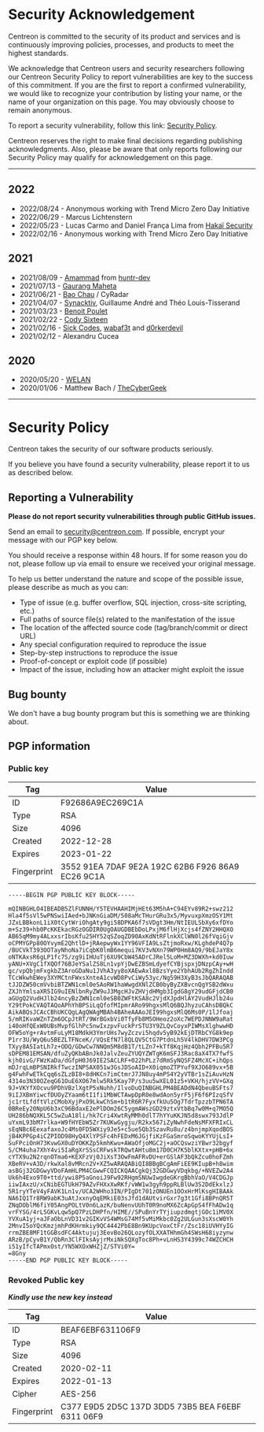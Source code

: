 # Security Acknowledgement

Centreon is committed to the security of its product and services and is continuously improving policies, processes, and products to meet the highest standards.

We acknowledge that Centreon users and security researchers following our Centreon Security Policy to report vulnerabilities are key to the success of this commitment.
If you are the first to report a confirmed vulnerability, we would like to recognize your contribution by listing your name, or the name of your organization on this page.
You may obviously choose to remain anonymous.

To report a security vulnerability, follow this link: [Security Policy](SECURITY.md).

Centreon reserves the right to make final decisions regarding publishing acknowledgments. Also, please be aware that only reports following our Security Policy may qualify for acknowledgement on this page.

---

## 2022

* 2022/08/24 - Anonymous working with Trend Micro Zero Day Initiative
* 2022/06/29 - Marcus Lichtenstern
* 2022/05/23 - Lucas Carmo and Daniel França Lima from [Hakaï Security](https://www.hakaioffensivesecurity.com/)
* 2022/02/16 - Anonymous working with Trend Micro Zero Day Initiative

## 2021

* 2021/08/09 - [Amammad](https://huntr.dev/users/amammad) from [huntr-dev](https://huntr.dev/)
* 2021/07/13 - [Gaurang Maheta](https://www.linkedin.com/in/gaurang883)
* 2021/06/21 - [Bao Chau](https://www.linkedin.com/in/nhubaochau/) / CyRadar
* 2021/04/07 - [Synacktiv](https://www.synacktiv.com/), Guillaume André and Théo Louis-Tisserand
* 2021/03/23 - [Benoit Poulet](https://twitter.com/poulet_benoit)
* 2021/02/22 - [Cody Sixteen](https://twitter.com/CodySixteen)
* 2021/02/16 - [Sick Codes](https://twitter.com/sickcodes), [wabaf3t](https://twitter.com/wabafet1) and [d0rkerdevil](https://twitter.com/d0rkerdevil)
* 2021/02/12 - Alexandru Cucea

## 2020

* 2020/05/20 - [WELAN](https://welan.fr/)
* 2020/01/06 - Matthew Bach / [TheCyberGeek](https://thecybergeek.co.uk/)

---

# Security Policy

Centreon takes the security of our software products seriously.

If you believe you have found a security vulnerability, please report it to us as described below.

## Reporting a Vulnerability

**Please do not report security vulnerabilities through public GitHub issues.**

Send an email to security@centreon.com. If possible, encrypt your message with our PGP key below.

You should receive a response within 48 hours. If for some reason you do not, please follow up via email to ensure we received your original message.

To help us better understand the nature and scope of the possible issue, please describe as much as you can: 

* Type of issue (e.g. buffer overflow, SQL injection, cross-site scripting, etc.)
* Full paths of source file(s) related to the manifestation of the issue
* The location of the affected source code (tag/branch/commit or direct URL)
* Any special configuration required to reproduce the issue
* Step-by-step instructions to reproduce the issue
* Proof-of-concept or exploit code (if possible)
* Impact of the issue, including how an attacker might exploit the issue

## Bug bounty

We don't have a bug bounty program but this is something we are thinking about.

## PGP information

### Public key

| Tag | Value |
| -- | -- |
| ID | F92686A9EC269C1A |
| Type | RSA |
| Size | 4096 |
| Created | 2022-12-28 |
| Expires | 2023-01-22 |
| Fingerprint | 3552 91EA 7DAF 9E2A 192C 62B6 F926 86A9 EC26 9C1A |

```
-----BEGIN PGP PUBLIC KEY BLOCK-----

mQINBGHLO4IBEADB5ZlFUNNH/Y5TEVHAAHIMjHEt63M5hA+C94EYv89R2+swz212
Hla4f5sVl5wPNSwiIAed+bJNKnGiaDM/508aMcTHurGRu3x5/MyvuxpXmzOSY1Mt
JZxLBBkonL1iX0tCytWriOhgAty9gi58DPKA6f7sVDgt3Hm/NtIEULSbXy6xfDYo
m+Sz39+hb0PcKKEkacRGzOGDIR0UgOAUGDBEbDoLPxjM6flHjXcjs4fZNY2HHQXO
AB65qM9my4ALxxsrIbsKfu25HY52qSZoqZD90AxKdNtRFlnkXClWN0l26fVqiGjv
oCPMYGPp80OYvymE2QhtlD+jRAepwyWx1YY96VFIA9LsZtjmoRxw/KLghdeP4Q7p
/BUCVkT393OOTayNhoNa7iCqbK0lmB6mequi7KV3vNXn79WP0Hm8AQ9/9bEJaY8x
oNTKAxsR6gLP1fc7S/zg9iIHUuTj6XU9CbW45ADrCJRel5LoM+MZ3DWXh+kd0Iuw
yANU+XVgC1fXQOf76BJeYSalZS8Ln1vpYjDwEZBSmLdyefCYBjspxjDNzpCAy+wH
gc/vpQbjmFxgkbZ3AroGDaNu1JVhA3yy8oXAEwAxl8BzsYye2YbhAUb2RgZhIndd
TCcWkwhEWey3XYMCtnFWxsXnteA1cvWD8PvCiWy53yc/Ng59H3XyB3sJbQARAQAB
tJJDZW50cmVvbiBTZWN1cml0eSAoRW1haWwgdXNlZCB0byByZXBvcnQgYSB2dWxu
ZXJhYmlsaXR5IG9uIENlbnRyZW9uJ3MgcHJvZHVjdHMgb3IgdG8gY29udGFjdCB0
aGUgQ2VudHJlb24ncyBzZWN1cml0eSB0ZWFtKSA8c2VjdXJpdHlAY2VudHJlb24u
Y29tPokCVAQTAQoAPhYhBPSiLqQfofMIpmrARo99hgxsMlQ6BQJhyzuCAhsDBQkC
AikABQsJCAcCBhUKCQgLAgQWAgMBAh4BAheAAAoJEI99hgxsMlQ6Ms0P/1lJfoaj
5/mRIKvaWZnTZm6OCpJtRT/9WrBGxbVi0TfyFb8M5OHeoz2oXc7WEPDJNNW9aRat
i40oHfQExW0UBsMvpfGlhPc5nwIxzpvFuckPrSTU3Y9ZLQvCoyxPIWMsXlghwwHD
OFW5oYg+rAvtmFuLyM18MdkH3YmrUHs7wyZczvi5hqdv5yB92kEjDTRbCYG8k9ep
P1rr3U/WyQ6u5BEZLTFNceK//VQsEfN7l8QLQV5CtG7PtdnLh5V4lkDHV7DW3PCg
TXyy8A5IatLh7z+ODQ/GDwCw7NNQm5M8dB1T/tLZn7+kTf8KqjHz4Qbh2PFBu5R7
sDPEM81EMSAN/dfuZyQKbABnJk0JalvZeuZYUQYZWTgK6mSFJ3Rac8aX4TX7fwfS
kjh0ivG/FWzKaDa/dGfpH0J69IE2SACLRF+022hPLz7dRmSyNQSFZ4McXC+ihQps
mDJrqLmBPSNIRkfTwczINPSAX051w3GsJDSoAID+X0iqmoZTPYuf9XJO689vx+5B
g4FwhFwETkCqq6sZLzBI8+8dHKCn7imCtmrJ7JN8uy4mPS4Y2yVTBr1sZiAuvHzN
4314o3N30OZeqG61OuE6XO67mlw5Rk5Kay7P/s3uu5wXEL01z5+VKH/hjzVV+GXq
9J+VKYfXOcvu9PDhVBzlXgtP5xNuhh/IlvoDuQINBGHLPM4BEADdN4QbeuBSFts7
9iIJXBmYiwcfDUOyZYaam6tI1fi1MbWCTAwpDpR0e8wdAon5yrF5jF6f6PIzqSfV
jc1rtLfdftVlzCMobXyjPxO9LkwChSm+b1tR6R7FyxfkUu5Og7TdrTpzzbTPN6TA
0BReEy20NpU6b3xC96BdaxE2ePlDOm26C5ygmAWszGD29ztxVtbBq7w0M+q7MO5Q
UH286bNQXKL5C5wZuA18li/hk7Cri4XwtRyMMh0dlT7hYYuKKJN5d8swx793JdlP
uYxmL93bM7rlka+W9fHYEbW5Zr7KUKwGygju/R2kx567iZyNwhFdeNsMFXFRIxCL
sEqNBc6EexafaxoJc4Ms0FD5WXiy9Je5+c5ue5Qb3SzavRu8u/z4bnjmpXqodBOS
jB4KPPGp4iCZPIOD98HyQ4XlYPSFc4hFEDxM6JGjfiKzFGaSmroSqwoKYYUjLsI+
SuFPciOnH73KvwGX0uDYOKKZp5kmhKwu+AWaOfjoMGC2j+aOCQswziYBwr32bgyf
S/CM4uha7XhY4vi5IaRgXrSSsCRFwskTRQwtAHtu8m17D0CH7K5blKXtx+pHB+6x
cYTX9u2N2rqnOTma6+KEXFzVj0JiXsT3OwFmAFRvDU+erGSlAF3bQkZcu0hoFZmh
XBeRV+vA3D/rkwXal8vMRcn2V+XZ5wARAQABiQI8BBgBCgAmFiEE9KIupB+h8wim
asBGj32GDGwyVDoFAmHLPM4CGwwFCQICKQAACgkQj32GDGwyVDqkbg/+NVEZw2A4
Uk6h4Exo9T0+ttd/ywi8P5aGnoiJ9Fw92RHgmSNUwIwgdeGKrgBbhVaO/V4CDGJp
iiwIAxzU/xCNibEGTUkH79AZvFHXxXwRKf/vWW1w3gyh9ppRLBlUw3S2DdEkxlzJ
5R1ryYTeV4yFAVK1Ln1v/UCA2WHho3IN/PIgDt701zONUEn1OOxHrMlKsgHIBAAk
NA6IQ1Tr8RW9abK3uAtJxxnyOqEMkiE03sJfd1dAUtvirGxr7g3t1Gfi8BPnQR5T
ZNqDOblM6fiY05AngPOLtV0n6LazK/buNenvUUhT0R9noMX6ZcApGpS4fFhADw1q
vrFYSG/4rLSGKvLqw5pQ7PzLDHPfn/HIME//SPuBnYrTYjiupzdmgtjGOc1iMV0X
YVXuA1yj+aJFaObLnVD31v2GIKvVS4WMsG74Mf5vMiMkbc0Zg2ULGun3sXscW0Yh
2MnvI5oYQcKmzjmhPdKHrmkiy9QC4442PbE8Bn9KUpcVoxCtFr/Zsc18iUVHYyIG
rrmZBE8MF1tGGBsdFC4Aktujuj3EevBo26QLozyfOLXXATHhmGh4SWsH68iyzynw
ARzB/pCyvB1Y/QbRn3ClFIksAyjrMxiNkSQXgToc8Ph+vLnHS3Y4399c74WZCHCH
i51yIfcTAPmxOst/YN5WXOxWHZjZ/STVi0Y=
=8Gny
-----END PGP PUBLIC KEY BLOCK-----
```

### Revoked Public key

**_Kindly use the new key instead_**

| Tag | Value |
| -- | -- |
| ID | BEAF6EBF631106F9 |
| Type | RSA |
| Size | 4096 |
| Created | 2020-02-11 |
| Expires | 2022-01-13 |
| Cipher |AES-256|
| Fingerprint | C377 E9D5 2D5C 137D 3DD5 73B5 BEA F6EBF 6311 06F9 |
